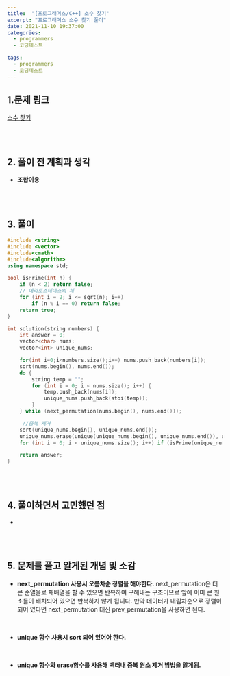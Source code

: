 ```yaml
---
title:  "[프로그래머스/C++] 소수 찾기"
excerpt: "프로그래머스 소수 찾기 풀이"
date: 2021-11-10 19:37:00
categories:
  - programmers
  - 코딩테스트

tags:
  - programmers
  - 코딩테스트
---
```


## 1.문제 링크

[소수 찾기](https://programmers.co.kr/learn/courses/30/lessons/42839)

<br>
<br>

## 2. 풀이 전 계획과 생각

- **조합이용**


<br>
<br>

## 3. 풀이

```cpp
#include <string>
#include <vector>
#include<cmath>
#include<algorithm>
using namespace std;

bool isPrime(int n) {
    if (n < 2) return false;
    // 에라토스테네스의 체
    for (int i = 2; i <= sqrt(n); i++)
        if (n % i == 0) return false;
    return true;
}

int solution(string numbers) {
    int answer = 0;
    vector<char> nums;
    vector<int> unique_nums;

    for(int i=0;i<numbers.size();i++) nums.push_back(numbers[i]);
    sort(nums.begin(), nums.end());
    do {
        string temp = "";
        for (int i = 0; i < nums.size(); i++) {
            temp.push_back(nums[i]);
            unique_nums.push_back(stoi(temp));
        }
    } while (next_permutation(nums.begin(), nums.end()));

     //중복 제거
    sort(unique_nums.begin(), unique_nums.end());
    unique_nums.erase(unique(unique_nums.begin(), unique_nums.end()), unique_nums.end());
    for (int i = 0; i < unique_nums.size(); i++) if (isPrime(unique_nums[i])) answer++;

    return answer;
}
```


<br>
<br>

## 4. 풀이하면서 고민했던 점

-





<br>
<br>

## 5. 문제를 풀고 알게된 개념 및 소감

- **next_permutation 사용시 오름차순 정렬을 해야한다.**
next_permutation은 더 큰 순열을로 재배열을 할 수 있으면 반복하여 구해내는 구조이므로 앞에 이미 큰 원소들이 배치되어 있으면 반복하지 않게 됩니다.
만약 데이터가 내림차순으로 정렬이되어 있다면 next_permutation 대신 prev_permutation을 사용하면 된다.

<br>

- **unique 함수 사용시 sort 되어 있어야 한다.**

<br>

- **unique 함수와 erase함수를 사용해 벡터내 중복 원소 제거 방법을 알게됨.**

